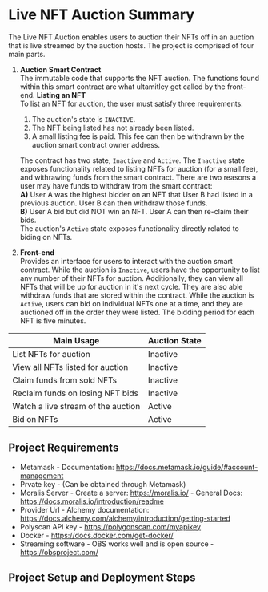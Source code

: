 # Live NFT Auction Summary

The Live NFT Auction enables users to auction their NFTs off in an auction that is live streamed by the auction hosts. The project is comprised of four main parts.

1. **Auction Smart Contract** <br>
   The immutable code that supports the NFT auction. The functions found within this smart contract are what ultamitley get called by the front-end.
   **Listing an NFT** <br>
   To list an NFT for auction, the user must satisfy three requirements: <br>

   1. The auction's state is `INACTIVE`. <br>
   2. The NFT being listed has not already been listed. <br>
   3. A small listing fee is paid. This fee can then be withdrawn by the auction smart contract owner address. <br>

   The contract has two state, `Inactive` and `Active`. The `Inactive` state exposes functionality related to listing NFTs for auction (for a small fee), and withrawing funds from the smart contract. There are two reasons a user may have funds to withdraw from the smart contract: <br>
   **A)** User A was the highest bidder on an NFT that User B had listed in a previous auction. User B can then withdraw those funds. <br>
   **B)** User A bid but did NOT win an NFT. User A can then re-claim their bids. <br>
   The auction's `Active` state exposes functionality directly related to biding on NFTs.

2. **Front-end** <br>
   Provides an interface for users to interact with the auction smart contract. While the auction is `Inactive`, users have the opportunity to list any number of their NFTs for auction. Additionally, they can view all NFTs that will be up for auction in it's next cycle. They are also able withdraw funds that are stored within the contract. While the auction is `Active`, users can bid on individual NFTs one at a time, and they are auctioned off in the order they were listed. The bidding period for each NFT is five minutes.

| Main Usage                         | Auction State |
| ---------------------------------- | ------------- |
| List NFTs for auction              | Inactive      |
| View all NFTs listed for auction   | Inactive      |
| Claim funds from sold NFTs         | Inactive      |
| Reclaim funds on losing NFT bids   | Inactive      |
| Watch a live stream of the auction | Active        |
| Bid on NFTs                        | Active        |

## Project Requirements

- Metamask - Documentation: https://docs.metamask.io/guide/#account-management
- Prvate key - (Can be obtained through Metamask)
- Moralis Server - Create a server: https://moralis.io/ - General Docs: https://docs.moralis.io/introduction/readme
- Provider Url - Alchemy documentation: https://docs.alchemy.com/alchemy/introduction/getting-started
- Polyscan API key - https://polygonscan.com/myapikey
- Docker - https://docs.docker.com/get-docker/
- Streaming software - OBS works well and is open source - https://obsproject.com/

## Project Setup and Deployment Steps
